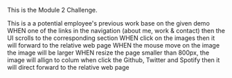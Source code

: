 This is the Module 2 Challenge.

This is a a potential employee's previous work base on the given demo
WHEN one of the links in the navigation (about me, work & contact) then the UI scrolls to the corresponding section
WHEN click on the images then it will forward to the relative web page
WHEN the mouse move on the image the image will be larger
WHEN resize the page smaller than 800px, the image will allign to colum
when click the Github, Twitter and Spotify then it will direct forward to the relative web page